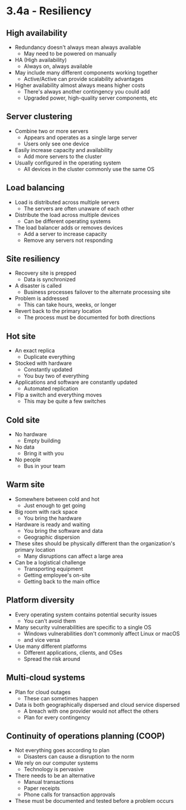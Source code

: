 # 3.4a - Resiliency
## High availability
- Redundancy doesn't always mean always available
	- May need to be powered on manually
- HA (High availability)
	- Always on, always available
- May include many different components working together
	- Active/Active can provide scalability advantages
- Higher availability almost always means higher costs
	- There's always another contingency you could add
	- Upgraded power, high-quality server components, etc
## Server clustering
- Combine two or more servers
	- Appears and operates as a single large server
	- Users only see one device
- Easily increase capacity and availability
	- Add more servers to the cluster
- Usually configured in the operating system
	- All devices in the cluster commonly use the same OS
## Load balancing
- Load is distributed across multiple servers
	- The servers are often unaware of each other
- Distribute the load across multiple devices
	- Can be different operating systems
- The load balancer adds or removes devices
	- Add a server to increase capacity
	- Remove any servers not responding
## Site resiliency
- Recovery site is prepped
	- Data is synchronized
- A disaster is called
	- Business processes failover to the alternate processing site
- Problem is addressed
	- This can take hours, weeks, or longer
- Revert back to the primary location
	- The process must be documented for both directions
## Hot site
- An exact replica
	- Duplicate everything
- Stocked with hardware
	- Constantly updated
	- You buy two of everything
- Applications and software are constantly updated
	- Automated replication
- Flip a switch and everything moves
	- This may be quite a few switches
## Cold site
- No hardware
	- Empty building
- No data
	- Bring it with you
- No people
	- Bus in your team
## Warm site
- Somewhere between cold and hot
	- Just enough to get going
- Big room with rack space
	- You bring the hardware
- Hardware is ready and waiting
	- You bring the software and data
	- Geographic dispersion
- These sites should be physically different than the organization's primary location
	- Many disruptions can affect a large area
- Can be a logistical challenge
	- Transporting equipment
	- Getting employee's on-site
	- Getting back to the main office
## Platform diversity
- Every operating system contains potential security issues
	- You can't avoid them
- Many security vulnerabilities are specific to a single OS
	- Windows vulnerabilities don't commonly affect Linux or macOS
	- and vice versa
- Use many different platforms
	- Different applications, clients, and OSes
	- Spread the risk around
## Multi-cloud systems
- Plan for cloud outages
	- These can sometimes happen
- Data is both geographically dispersed and cloud service dispersed
	- A breach with one provider would not affect the others
	- Plan for every contingency
## Continuity of operations planning (COOP)
- Not everything goes according to plan
	- Disasters can cause a disruption to the norm
- We rely on our computer systems
	- Technology is pervasive
- There needs to be an alternative
	- Manual transactions
	- Paper receipts
	- Phone calls for transaction approvals
- These must be documented and tested before a problem occurs
